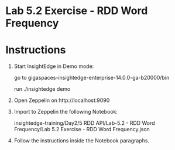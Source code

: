 # Lab 5.2 Exercise - RDD Word Frequency

# Instructions

1. Start InsightEdge in Demo mode:

    go to gigaspaces-insightedge-enterprise-14.0.0-ga-b20000/bin

    run ./insightedge demo

2. Open Zeppelin on http://localhost:9090

3. Import to Zeppelin the following Notebook:

    insightedge-training/Day2/5 RDD API/Lab-5.2 - RDD Word Frequency/Lab 5.2 Exercise - RDD Word Frequency.json
    
4. Follow the instructions inside the Notebook paragraphs.

